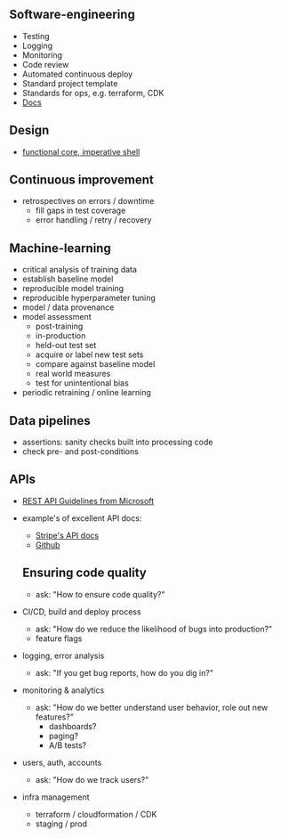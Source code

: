 ## Software-engineering
- Testing
- Logging
- Monitoring
- Code review
- Automated continuous deploy
- Standard project template
- Standards for ops, e.g. terraform, CDK
- [Docs](https://www.sohamkamani.com/blog/how-to-write-good-documentation/)
  
## Design
- [functional core, imperative shell](https://gist.github.com/kbilsted/abdc017858cad68c3e7926b03646554e)

## Continuous improvement
- retrospectives on errors / downtime
  - fill gaps in test coverage
  - error handling / retry / recovery

## Machine-learning
- critical analysis of training data
- establish baseline model
- reproducible model training
- reproducible hyperparameter tuning
- model / data provenance
- model assessment
  - post-training
  - in-production
  - held-out test set
  - acquire or label new test sets
  - compare against baseline model
  - real world measures
  - test for unintentional bias
- periodic retraining / online learning

## Data pipelines
- assertions: sanity checks built into processing code
- check pre- and post-conditions


## APIs
- [REST API Guidelines from Microsoft][5]
- example's of excellent API docs:
  - [Stripe's API docs][6]
  - [Github][7]



  ## Ensuring code quality
  - ask: "How to ensure code quality?"
- CI/CD, build and deploy process
  - ask: "How do we reduce the likelihood of bugs into production?"
  - feature flags
- logging, error analysis
  - ask: "If you get bug reports, how do you dig in?"
- monitoring & analytics
  - ask: "How do we better understand user behavior, role out new features?"
    - dashboards?
    - paging?
    - A/B tests?
- users, auth, accounts
  - ask: "How do we track users?"
- infra management
  - terraform / cloudformation / CDK
  - staging / prod






[5]: https://github.com/Microsoft/api-guidelines/blob/master/Guidelines.md
[6]: https://stripe.com/docs/api
[7]: https://developer.github.com/v3/





